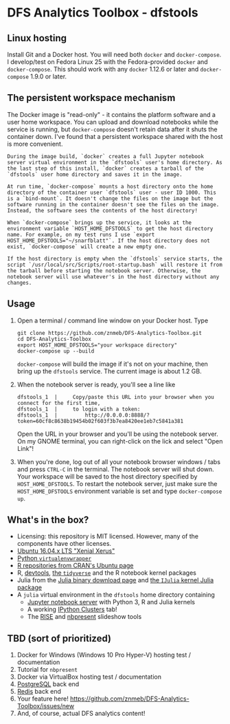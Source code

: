 # DFS Analytics Toolbox - dfstools

## Linux hosting
Install Git and a Docker host. You will need both `docker` and `docker-compose`. I develop/test on Fedora Linux 25 with the Fedora-provided `docker` and `docker-compose`. This should work with any `docker` 1.12.6 or later and `docker-compose` 1.9.0 or later.

## The persistent workspace mechanism
The Docker image is "read-only" - it contains the platform software and a user home workspace. You can upload and download notebooks while the service is running, but `docker-compose` doesn't retain data after it shuts the container down. I've found that a persistent workspace shared with the host is more convenient.

    During the image build, `docker` creates a full Jupyter notebook server virtual environment in the `dfstools` user's home directory. As the last step of this install, `docker` creates a tarball of the `dfstools` user home directory and saves it in the image.

    At run time, `docker-compose` mounts a host directory onto the home directory of the container user `dfstools` user - user ID 1000. This is a `bind-mount`. It doesn't change the files on the image but the software running in the container doesn't see the files on the image. Instead, the software sees the contents of the host directory!

    When `docker-compose` brings up the service, it looks at the environment variable `HOST_HOME_DFSTOOLS` to get the host directory name. For example, on my test runs I use `export HOST_HOME_DFSTOOLS="~/snarfblatt"`. If the host directory does not exist, `docker-compose` will create a new empty one.

    If the host directory is empty when the `dfstools` service starts, the script `/usr/local/src/Scripts/root-startup.bash` will restore it from the tarball before starting the notebook server. Otherwise, the notebook server will use whatever's in the host directory without any changes.

## Usage
1. Open a terminal / command line window on your Docker host. Type

    ```
    git clone https://github.com/znmeb/DFS-Analytics-Toolbox.git
    cd DFS-Analytics-Toolbox
    export HOST_HOME_DFSTOOLS="your workspace directory"
    docker-compose up --build
    ```

   `docker-compose` will build the image if it's not on your machine, then bring up the `dfstools` service. The current image is about 1.2 GB.

2. When the notebook server is ready, you'll see a line like

    ```
    dfstools_1  |     Copy/paste this URL into your browser when you connect for the first time,
    dfstools_1  |     to login with a token:
    dfstools_1  |         http://0.0.0.0:8888/?token=60cf8c8638b19454b02f603f3b7ea8420ee1eb7c5841a381
    ```

    Open the URL in your browser and you'll be using the notebook server. On my GNOME terminal, you can right-click on the lick and select "Open Link"!

3. When you're done, log out of all your notebook browser windows / tabs and press `CTRL-C` in the terminal. The notebook server will shut down. Your workspace will be saved to the host directory specified by `HOST_HOME_DFSTOOLS`. To restart the notebook server, just make sure the `HOST_HOME_DFSTOOLS` environment variable is set and type `docker-compose up`.

## What's in the box?
* Licensing: this repository is MIT licensed. However, many of the components have other licenses.
* [Ubuntu 16.04.x LTS "Xenial Xerus"](https://store.docker.com/images/414e13de-f1ba-40d0-9867-08f2e5884b3f?tab=description)
* [Python `virtualenvwrapper`](https://virtualenvwrapper.readthedocs.io/en/latest/)
* [R repositories from CRAN's Ubuntu page](https://cran.r-project.org/bin/linux/ubuntu/)
* R, [devtools](https://github.com/hadley/devtools), [the `tidyverse`](http://tidyverse.org/) and the R notebook kernel packages
* Julia from the [Julia binary download page](http://julialang.org/downloads/) and [the `IJulia` kernel Julia package](https://github.com/JuliaLang/IJulia.jl)
* A `julia` virtual environment in the `dfstools` home directory containing
    * [Jupyter notebook server](https://jupyter.org/) with Python 3, R and Julia kernels
    * A working [IPython Clusters](https://ipyparallel.readthedocs.io/en/latest/) tab!
    * The [RISE](https://github.com/damianavila/RISE) and [nbpresent](https://github.com/Anaconda-Platform/nbpresent) slideshow tools

## TBD (sort of prioritized)
1. Docker for Windows (Windows 10 Pro Hyper-V) hosting test / documentation
1. Tutorial for `nbpresent`
1. Docker via VirtualBox hosting test / documentation
1. [PostgreSQL](https://store.docker.com/images/022689bf-dfd8-408f-9e1c-19acac32e57b?tab=description) back end
1. [Redis](https://store.docker.com/images/1f6ef28b-3e48-4da1-b838-5bd8710a2053?tab=description) back end
1. Your feature here! <https://github.com/znmeb/DFS-Analytics-Toolbox/issues/new>
1. And, of course, actual DFS analytics content!
